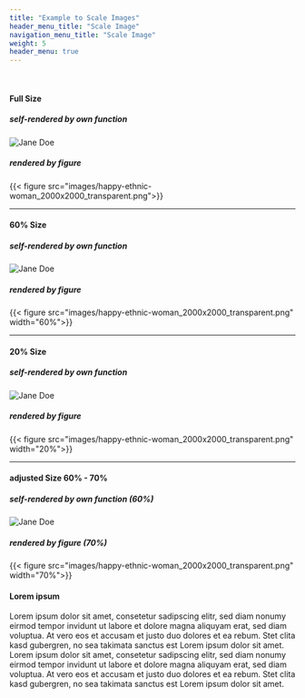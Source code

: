 ```yaml
---
title: "Example to Scale Images"
header_menu_title: "Scale Image"
navigation_menu_title: "Scale Image"
weight: 5
header_menu: true
---
```


&nbsp;

#### Full Size

##### self-rendered by own function
![Jane Doe](images/happy-ethnic-woman_2000x2000_transparent.png)

##### rendered by figure
{{< figure src="images/happy-ethnic-woman_2000x2000_transparent.png">}}

---

#### 60% Size

##### self-rendered by own function
![Jane Doe](images/happy-ethnic-woman_2000x2000_transparent.png "60%")

##### rendered by figure
{{< figure src="images/happy-ethnic-woman_2000x2000_transparent.png" width="60%">}}

---

#### 20% Size

##### self-rendered by own function
![Jane Doe](images/happy-ethnic-woman_2000x2000_transparent.png "20%")

##### rendered by figure
{{< figure src="images/happy-ethnic-woman_2000x2000_transparent.png" width="20%">}}


---

#### adjusted Size 60% - 70%

##### self-rendered by own function (60%)
![Jane Doe](images/happy-ethnic-woman_2000x2000_transparent.png "60%")

##### rendered by figure (70%)
{{< figure src="images/happy-ethnic-woman_2000x2000_transparent.png" width="70%">}}


#### Lorem ipsum

Lorem ipsum dolor sit amet, consetetur sadipscing elitr, sed diam nonumy eirmod tempor invidunt ut labore et dolore magna aliquyam erat, sed diam voluptua. At vero eos et accusam et justo duo dolores et ea rebum. Stet clita kasd gubergren, no sea takimata sanctus est Lorem ipsum dolor sit amet. Lorem ipsum dolor sit amet, consetetur sadipscing elitr, sed diam nonumy eirmod tempor invidunt ut labore et dolore magna aliquyam erat, sed diam voluptua. At vero eos et accusam et justo duo dolores et ea rebum. Stet clita kasd gubergren, no sea takimata sanctus est Lorem ipsum dolor sit amet.
